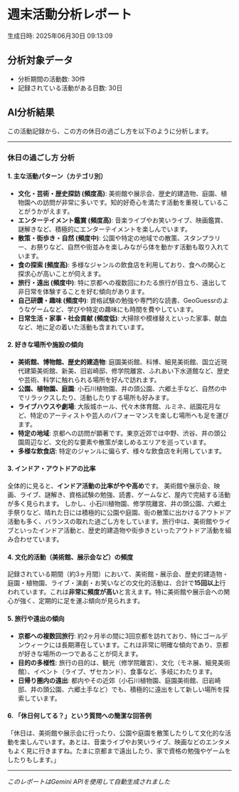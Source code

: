 # 週末活動分析レポート

生成日時: 2025年06月30日 09:13:09

## 分析対象データ
- 分析期間の活動数: 30件
- 記録されている活動がある日数: 30日

## AI分析結果

この活動記録から、この方の休日の過ごし方を以下のように分析します。

---

### 休日の過ごし方 分析

#### 1. 主な活動パターン（カテゴリ別）

*   **文化・芸術・歴史探訪 (頻度高)**: 美術館や展示会、歴史的建造物、庭園、植物園への訪問が非常に多いです。知的好奇心を満たす活動を重視していることがうかがえます。
*   **エンターテイメント鑑賞 (頻度高)**: 音楽ライブやお笑いライブ、映画鑑賞、謎解きなど、積極的にエンターテイメントを楽しんでいます。
*   **散策・街歩き・自然 (頻度中)**: 公園や特定の地域での散策、スタンプラリー、お祭りなど、自然や街並みを楽しみながら体を動かす活動も取り入れています。
*   **食の探索 (頻度高)**: 多様なジャンルの飲食店を利用しており、食への関心と探求心が高いことが伺えます。
*   **旅行・遠出 (頻度中)**: 特に京都への複数回にわたる旅行が目立ち、遠出して非日常を体験することを好む傾向があります。
*   **自己研鑽・趣味 (頻度中)**: 資格試験の勉強や専門的な読書、GeoGuessrのようなゲームなど、学びや特定の趣味にも時間を費やしています。
*   **日常生活・家事・社会貢献 (頻度低)**: 大掃除や模様替えといった家事、献血など、地に足の着いた活動も含まれています。

#### 2. 好きな場所や施設の傾向

*   **美術館、博物館、歴史的建造物**: 庭園美術館、科博、細見美術館、国立近現代建築美術館、新美、旧岩崎邸、修学院離宮、ふれあい下水道館など、歴史や芸術、科学に触れられる場所を好んで訪れます。
*   **公園、植物園、庭園**: 小石川植物園、井の頭公園、六郷土手など、自然の中でリラックスしたり、活動したりする場所も好みます。
*   **ライブハウスや劇場**: 大阪城ホール、代々木体育館、ルミネ、祇園花月など、特定のアーティストや芸人のパフォーマンスを楽しむ場所へも足を運びます。
*   **特定の地域**: 京都への訪問が顕著です。東京近郊では中野、渋谷、井の頭公園周辺など、文化的な要素や散策が楽しめるエリアを巡っています。
*   **多様な飲食店**: 特定のジャンルに偏らず、様々な飲食店を利用しています。

#### 3. インドア・アウトドアの比率

全体的に見ると、**インドア活動の比率がやや高め**です。
美術館や展示会、映画、ライブ、謎解き、資格試験の勉強、読書、ゲームなど、屋内で完結する活動が多く見られます。
しかし、小石川植物園、修学院離宮、井の頭公園、六郷土手祭りなど、晴れた日には積極的に公園や庭園、街の散策に出かけるアウトドア活動も多く、バランスの取れた過ごし方をしています。旅行中は、美術館やライブといったインドア活動と、歴史的建造物や街歩きといったアウトドア活動を組み合わせています。

#### 4. 文化的活動（美術館、展示会など）の頻度

記録されている期間（約3ヶ月間）において、美術館・展示会、歴史的建造物・庭園・植物園、ライブ・演劇・お笑いなどの文化的活動は、合計で**15回以上**行われています。これは**非常に頻度が高い**と言えます。特に美術館や展示会への関心が強く、定期的に足を運ぶ傾向が見られます。

#### 5. 旅行や遠出の傾向

*   **京都への複数回旅行**: 約2ヶ月半の間に3回京都を訪れており、特にゴールデンウィークには長期滞在しています。これは非常に明確な傾向であり、京都が好きな場所の一つであることが伺えます。
*   **目的の多様性**: 旅行の目的は、観光（修学院離宮）、文化（モネ展、細見美術館）、イベント（ライブ、ザセカンド）、食事など、多岐にわたります。
*   **日帰り圏内の遠出**: 都内やその近郊（小石川植物園、庭園美術館、旧岩崎邸、井の頭公園、六郷土手など）でも、積極的に遠出をして新しい場所を探索しています。

#### 6. 「休日何してる？」という質問への簡潔な回答例

「休日は、美術館や展示会に行ったり、公園や庭園を散策したりして文化的な活動を楽しんでいます。あとは、音楽ライブやお笑いライブ、映画などのエンタメもよく見に行きますね。たまに京都まで遠出したり、家で資格の勉強やゲームをしたりもします。」

---
*このレポートはGemini APIを使用して自動生成されました*
